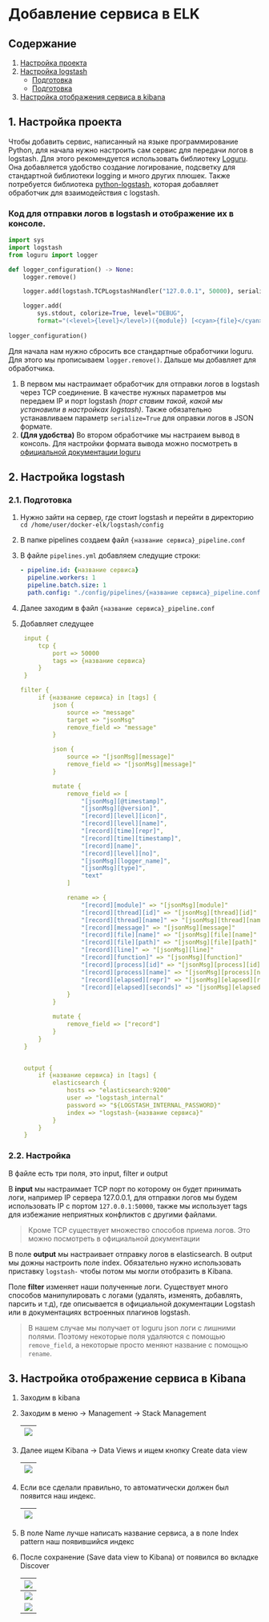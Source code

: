 # Добавление сервиса в ELK

## Содержание

1. [Настройка проекта](#1-настройка-проекта)
2. [Настройка logstash](#2-настройка-logstash)
   * [Подготовка](#21-подготовка)
   * [Подготовка](#22-настройка)
3. [Настройка отображения сервиса в kibana](#3-настройка-отображение-сервиса-в-kibana)


## 1. Настройка проекта

Чтобы добавить сервис, написанный на языке программирование Python, для начала нужно настроить сам сервис для передачи логов в logstash. 
Для этого рекомендуется использовать библиотеку [Loguru](https://github.com/Delgan/loguru). Она добавляется удобство создание логирование, подсветку для стандартной библиотеки logging и много других плюшек. Также потребуется библиотека [python-logstash](https://github.com/vklochan/python-logstash), которая добавляет обработчик для взаимодействия с logstash.

### Код для отправки логов в logstash и отображение их в консоле.
```python
import sys
import logstash
from loguru import logger

def logger_configuration() -> None:
    logger.remove()

    logger.add(logstash.TCPLogstashHandler("127.0.0.1", 50000), serialize=True, level="INFO")

    logger.add(
        sys.stdout, colorize=True, level="DEBUG",
        format="(<level>{level}</level>)({module}) [<cyan>{file}</cyan>:<cyan>{line}</cyan>] [<green>{time:HH:mm:ss}</green>] ➤ <level>{message}</level>")
        
logger_configuration()
```

Для начала нам нужно сбросить все стандартные обработчики loguru. Для этого мы прописываем `logger.remove()`.
Дальше мы добавляет для обработчика.

1. В первом мы настраимает обработчик для отправки логов в logstash через TCP соединение. 
В качестве нужных параметров мы передаем IP и порт logstash *(порт ставим такой, какой мы установили в настройках logstash)*. Также обязательно устанавливаем параметр `serialize=True` для оправки логов в JSON формате.
2. **(Для удобства)** Во втором обработчике мы настраием вывод в консоль. Для настройки формата вывода можно посмотреть в [официальной документации loguru](https://loguru.readthedocs.io/en/stable/api/logger.html)

## 2. Настройка logstash

### 2.1. Подготовка

1. Нужно зайти на сервер, где стоит logstash и перейти в директорию `cd /home/user/docker-elk/logstash/config`

2. В папке pipelines создаем файл `{название сервиса}_pipeline.conf`

3. В файле `pipelines.yml` добавляем следущие строки:

   ```yaml
   - pipeline.id: {название сервиса}
     pipeline.workers: 1
     pipeline.batch.size: 1
     path.config: "./config/pipelines/{название сервиса}_pipeline.conf"
   ```

4. Далее заходим в файл `{название сервиса}_pipeline.conf`

5. Добавляет следущее

   ```yaml
    input {
        tcp {
            port => 50000
            tags => {название сервиса}
        }
    }
   
   filter {
        if {название сервиса} in [tags] {
            json {
                source => "message"
                target => "jsonMsg"
                remove_field => "message"
            }
   
            json {
                source => "[jsonMsg][message]"
                remove_field => "[jsonMsg][message]"
            }
   
            mutate {
                remove_field => [
                    "[jsonMsg][@timestamp]", 
                    "[jsonMsg][@version]",
                    "[record][level][icon]",
                    "[record][level][name]",
                    "[record][time][repr]",
                    "[record][time][timestamp]",
                    "[record][name]",
                    "[record][level][no]",
                    "[jsonMsg][logger_name]",
                    "[jsonMsg][type]",
                    "text"
                ]
   
                rename => {
                    "[record][module]" => "[jsonMsg][module]"
                    "[record][thread][id]" => "[jsonMsg][thread][id]"
                    "[record][thread][name]" => "[jsonMsg][thread][name]"
                    "[record][message]" => "[jsonMsg][message]"
                    "[record][file][name]" => "[jsonMsg][file][name]"
                    "[record][file][path]" => "[jsonMsg][file][path]"
                    "[record][line]" => "[jsonMsg][line]"
                    "[record][function]" => "[jsonMsg][function]"
                    "[record][process][id]" => "[jsonMsg][process][id]"
                    "[record][process][name]" => "[jsonMsg][process][name]"
                    "[record][elapsed][repr]" => "[jsonMsg][elapsed][repr]"
                    "[record][elapsed][seconds]" => "[jsonMsg][elapsed][seconds]"
                }
            }
   
            mutate {
                remove_field => ["record"]
            }
        }
    }
   
   
    output {
        if {название сервиса} in [tags] {
            elasticsearch {
                hosts => "elasticsearch:9200"
                user => "logstash_internal"
                password => "${LOGSTASH_INTERNAL_PASSWORD}"
                index => "logstash-{название сервиса}"
            }
        }
    }
   ```

### 2.2. Настройка

В файле есть три поля, это input, filter и output

В **input** мы настраимает TCP порт по которому он будет принимать логи, например IP сервера 127.0.0.1, для отправки логов мы будем использовать IP с портом `127.0.0.1:50000`, также мы использует tags для избежание неприятных конфликтов с другими файлами. 

> Кроме TCP существует множество способов приема логов. Это можно посмотреть в официальной документации

В поле **output** мы настраивает отправку логов в elasticsearch. В output мы дожны настроить поле index. Обязательно нужно использовать приставку `logstash-` чтобы потом мы могли отобразить в Kibana.

Поле **filter** изменяет наши полученные логи. Существует много способов манипулировать с логами (удалять, изменять, добавлять, парсить и т.д), где описывается в официальной документации Logstash или в документациях встроенных плагинов logstash. 

> В нашем случае мы получает от loguru json логи с лишними полями. Поэтому некоторые поля удаляются с помощью `remove_field`, а некоторые просто меняют название с помощью `rename`.

## 3. Настройка отображение сервиса в Kibana

1. Заходим в kibana

2. Заходим в меню -> Management -> Stack Management

   | ![](./.raw/elastic-1.png) |
   | ------------------------- |

3. Далее ищем Kibana -> Data Views и ищем кнопку Create data view

   | ![](./.raw/elastic-1.png) |
   | ------------------------- |

4. Если все сделали правильно, то автоматически должен был появится наш индекс.

   | ![](./.raw/elastic-3.png) |
   | ------------------------- |

   

5. В поле Name лучше написать название сервиса, а в поле Index pattern наш появившийся индекс

6. После сохранение (Save data view to Kibana) от появился во вкладке Discover 

   | ![](./.raw/elastic-4.png) |
   | ------------------------- |
   | ![](./.raw/elastic-5.png) |
   | ![](./.raw/elastic-6.png) |

   